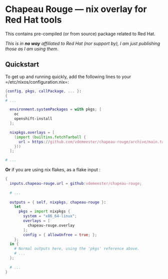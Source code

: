 # Chapeau Rouge — nix overlay for Red Hat tools

This contains pre-compiled (or from source) package related to Red
Hat.

*This is in **no way** affiliated to Red Hat (nor support by), I am just publishing those as I am using them*.

## Quickstart
To get up and running quickly, add the following lines to your =/etc/nixos/configuration.nix=:

```nix
{config, pkgs, callPackage, ... }:
{
# ...

  environment.systemPackages = with pkgs; [
    oc
    openshift-install
  ];

  nixpkgs.overlays = [
    (import (builtins.fetchTarball {
      url = https://github.com/vdemeester/chapeau-rouge/archive/main.tar.gz;
    }))
  ];

# ...
```

**Or** if you are using nix flakes, as a flake input :

```nix
{
  inputs.chapeau-rouge.url = github:vdemeester/chapeau-rouge;
  
  # ...
  
  outputs = { self, nixpkgs, chapeau-rouge }:
    let
      pkgs = import nixpkgs {
        system = "x86_64-linux";
        overlays = [
          chapeau-rouge.overlay
        ];
        config = { allowUnfree = true; };
    };
  in {
    # Normal outputs here, using the 'pkgs' reference above.
    # ...
  };
  
  # ...
}
```
